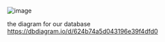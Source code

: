 ![image](https://user-images.githubusercontent.com/68219912/162333328-476844d5-00a3-4340-a651-bb41058166ef.png)

the diagram for our database
https://dbdiagram.io/d/624b74a5d043196e39f4dfd0
